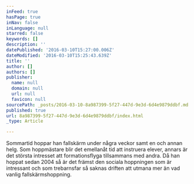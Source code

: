 ```yaml
---
inFeed: true
hasPage: true
inNav: false
inLanguage: null
starred: false
keywords: []
description: ''
datePublished: '2016-03-10T15:27:00.006Z'
dateModified: '2016-03-10T15:25:43.639Z'
title: ''
author: []
authors: []
publisher:
  name: null
  domain: null
  url: null
  favicon: null
sourcePath: _posts/2016-03-10-8a987399-5f27-447d-9e3d-6d4e9879ddbf.md
published: true
url: 8a987399-5f27-447d-9e3d-6d4e9879ddbf/index.html
_type: Article

---
```

Sommartid hoppar han fallskärm under några veckor samt en och annan helg. Som hoppmästare blir det emellanåt tid att instruera elever, annars är det största intresset att formationsflyga tillsammans med andra. Då han hoppat sedan 2004 så är det främst den sociala hoppningen som är intressant och som trebarnsfar så saknas driften att utmana mer än vad vanlig fallskärmshoppning.